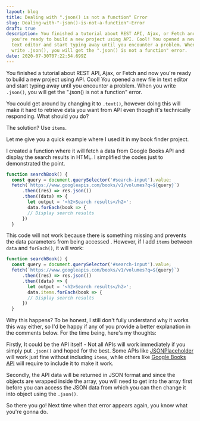 ```yaml
---
layout: blog
title: Dealing with ".json() is not a function" Error
slug: Dealing-with-"-json()-is-not-a-function"-Error
draft: true
description: You finished a tutorial about REST API, Ajax, or Fetch and now
  you're ready to build a new project using API. Cool! You opened a new file in
  text editor and start typing away until you encounter a problem. When you
  write .json(), you will get the ".json() is not a function" error.
date: 2020-07-30T07:22:54.699Z
---
```

You finished a tutorial about REST API, Ajax, or Fetch and now you're ready to build a new project using API. Cool! You opened a new file in text editor and start typing away until you encounter a problem. When you write <code>.json()</code>, you will get the ".json() is not a function" error.

You could get around by changing it to <code>.text()</code>, however doing this will make it hard to retrieve data you want from API even though it's technically responding. What should you do?

The solution? Use <code>items</code>.

Let me give you a quick example where I used it in my book finder project.

I created a function where it will fetch a data from Google Books API and display the search results in HTML. I simplified the codes just to demonstrated the point.

```javascript
function searchBook() {
  const query = document.querySelector('#search-input').value;
  fetch(`https://www.googleapis.com/books/v1/volumes?q=${query}`)
      .then((res) => res.json())
      .then((data) => {
        let output = '<h2>Search results</h2>';
        data.forEach(book => {
        // Display search results
      })
  }
```
This code will not work because there is something missing and prevents the data parameters from being accessed . However, if I add <code>items</code> between <code>data</code> and <code>forEach()</code>, it will work:

```javascript
function searchBook() {
  const query = document.querySelector('#search-input').value;
  fetch(`https://www.googleapis.com/books/v1/volumes?q=${query}`)
      .then((res) => res.json())
      .then((data) => {
        let output = '<h2>Search results</h2>';
        data.items.forEach(book => {
        // Display search results
      })
  }
```

Why this happens? To be honest, I still don't fully understand why it works this way either, so I'd be happy if any of you provide a better explanation in the comments below. For the time being, here's my thoughts:

Firstly, It could be the API itself - Not all APIs will work immediately if you simply put <code>.json()</code> and hoped for the best. Some APIs like [JSONPlaceholder](https://jsonplaceholder.typicode.com/) will work just fine without including <code>items</code>, while others like [Google Books API](https://developers.google.com/books) will require to include it to make it work.

Secondly, the API data will be returned in JSON format and since the objects are wrapped inside the array, you will need to get into the array first before you can access the JSON data from which you can then change it into object using the <code>.json()</code>.

So there you go! Next time when that error appears again, you know what you're gonna do.